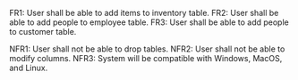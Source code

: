 FR1: User shall be able to add items to inventory table.
FR2: User shall be able to add people to employee table.
FR3: User shall be able to add people to customer table.

NFR1: User shall not be able to drop tables.
NFR2: User shall not be able to modify columns.
NFR3: System will be compatible with Windows, MacOS, and Linux.
